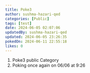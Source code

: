 ```yaml
---
title: Poke3
author: sushma-hazari-qed
categories: [Public]
tags: [test]
date: 2024-06-05 02:07:06 
updatedBy: sushma-hazari-qed
updated: 2024-06-05 23:26:35 
pokedOn: 2024-06-11 22:55:18 
likes: 0
---
```


1. Poke3 public Category
2. Poking once again on 06/06 at 9:26